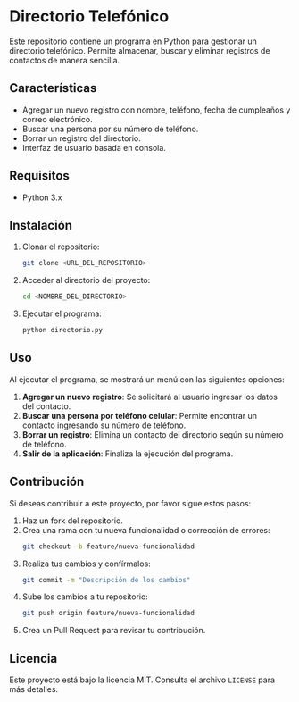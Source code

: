 # Directorio Telefónico

Este repositorio contiene un programa en Python para gestionar un directorio telefónico. Permite almacenar, buscar y eliminar registros de contactos de manera sencilla.

## Características
- Agregar un nuevo registro con nombre, teléfono, fecha de cumpleaños y correo electrónico.
- Buscar una persona por su número de teléfono.
- Borrar un registro del directorio.
- Interfaz de usuario basada en consola.

## Requisitos
- Python 3.x

## Instalación
1. Clonar el repositorio:
   ```sh
   git clone <URL_DEL_REPOSITORIO>
   ```
2. Acceder al directorio del proyecto:
   ```sh
   cd <NOMBRE_DEL_DIRECTORIO>
   ```
3. Ejecutar el programa:
   ```sh
   python directorio.py
   ```

## Uso
Al ejecutar el programa, se mostrará un menú con las siguientes opciones:
1. **Agregar un nuevo registro**: Se solicitará al usuario ingresar los datos del contacto.
2. **Buscar una persona por teléfono celular**: Permite encontrar un contacto ingresando su número de teléfono.
3. **Borrar un registro**: Elimina un contacto del directorio según su número de teléfono.
4. **Salir de la aplicación**: Finaliza la ejecución del programa.

## Contribución
Si deseas contribuir a este proyecto, por favor sigue estos pasos:
1. Haz un fork del repositorio.
2. Crea una rama con tu nueva funcionalidad o corrección de errores:
   ```sh
   git checkout -b feature/nueva-funcionalidad
   ```
3. Realiza tus cambios y confírmalos:
   ```sh
   git commit -m "Descripción de los cambios"
   ```
4. Sube los cambios a tu repositorio:
   ```sh
   git push origin feature/nueva-funcionalidad
   ```
5. Crea un Pull Request para revisar tu contribución.

## Licencia
Este proyecto está bajo la licencia MIT. Consulta el archivo `LICENSE` para más detalles.

